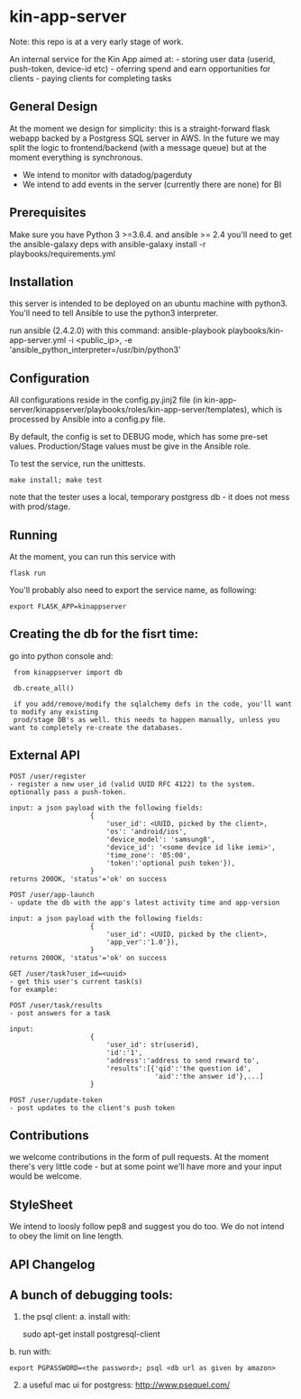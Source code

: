 # kin-app-server
Note: this repo is at a very early stage of work.

An internal service for the Kin App aimed at:
    - storing user data (userid, push-token, device-id etc)
    - oferring spend and earn opportunities for clients
    - paying clients for completing tasks

## General Design
At the moment we design for simplicity: this is a straight-forward flask webapp backed
by a Postgress SQL server in AWS. In the future we may split the logic to frontend/backend (with a message queue) but at the moment everything is synchronous.

- We intend to monitor with datadog/pagerduty
- We intend to add events in the server (currently there are none) for BI

## Prerequisites
Make sure you have Python 3 >=3.6.4.
and ansible >= 2.4
you'll need to get the ansible-galaxy deps with
    ansible-galaxy install -r playbooks/requirements.yml

## Installation
this server is intended to be deployed on an ubuntu machine with python3. You'll need to tell Ansible to use the python3 interpreter.

run ansible (2.4.2.0) with this command:
    ansible-playbook playbooks/kin-app-server.yml -i <public_ip>, -e 'ansible_python_interpreter=/usr/bin/python3'

## Configuration
All configurations reside in the config.py.jinj2 file (in kin-app-server/kinappserver/playbooks/roles/kin-app-server/templates), which is processed by Ansible into a config.py file.

By default, the config is set to DEBUG mode, which has some pre-set values. Production/Stage values must be give in the Ansible role.

To test the service, run the unittests.

    make install; make test

note that the tester uses a local, temporary postgress db - it does not mess with prod/stage.

## Running
At the moment, you can run this service with

    flask run
    
You'll probably also need to export the service name, as following:

    export FLASK_APP=kinappserver

## Creating the db for the fisrt time:
go into python console and:

     from kinappserver import db

     db.create_all()

     if you add/remove/modify the sqlalchemy defs in the code, you'll want to modify any existing 
     prod/stage DB's as well. this needs to happen manually, unless you want to completely re-create the databases.

## External API
    POST /user/register
    - register a new user_id (valid UUID RFC 4122) to the system. 
    optionally pass a push-token.

    input: a json payload with the following fields:
                        {
                            'user_id': <UUID, picked by the client>,
                            'os': 'android/ios',
                            'device_model': 'samsung8',
                            'device_id': '<some device id like iemi>',
                            'time_zone': '05:00',
                            'token':'optional push token'}),
                        }
    returns 200OK, 'status'='ok' on success

    POST /user/app-launch
    - update the db with the app's latest activity time and app-version

    input: a json payload with the following fields:
                        {
                            'user_id': <UUID, picked by the client>,
                            'app_ver':'1.0'}),
                        }
    returns 200OK, 'status'='ok' on success

    GET /user/task?user_id=<uuid>
    - get this user's current task(s)
    for example: 

    POST /user/task/results
    - post answers for a task

    input:
                        {
                            'user_id': str(userid),
                            'id':'1',
                            'address':'address to send reward to',
                            'results':[{'qid':'the question id',
                                        'aid':'the answer id'},...]
                        }

    POST /user/update-token
    - post updates to the client's push token


## Contributions
we welcome contributions in the form of pull requests. At the moment there's very little code - 
but at some point we'll have more and your input would be welcome.

## StyleSheet
We intend to loosly follow pep8 and suggest you do too. We do not intend to obey the limit on line length.

## API Changelog
  

## A bunch of debugging tools:

1. the psql client:
a. install with:

    sudo apt-get install postgresql-client

b. run with:

    export PGPASSWORD=<the password>; psql <db url as given by amazon>

2. a useful mac ui for postgress: http://www.psequel.com/
